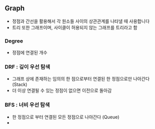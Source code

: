 

## Graph

- 정점과 간선을 활용해서 각 원소들 사이의 상관관계를 나타낼 때 사용합니다 
- 트리 또한 그래프이며, 사이클이 허용되지 않는 그래프를 트리라고 함

### Degree

- 정점에 연결된 개수

### DRF : 깊이 우선 탐색 

- 그래프 상에 존재하는 임의의 한 점으로부터 연결된 한 정점으로만 나아간다 (Stack)
- 더 이상 연결될 수 있는 정점이 없으면 이전으로 돌아감

### BFS : 너비 우선 탐색

- 한 정점으로 부터 연결된 모든 정점으로 나아간다 (Queue)
- 